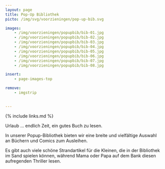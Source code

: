 ```yaml
---
layout: page
title: Pop-Up Bibliothek
picto: /img/svg/voorzieningen/pop-up-bib.svg

images:
    - /img/voorzieningen/popupbib/bib-01.jpg
    - /img/voorzieningen/popupbib/bib-02.jpg
    - /img/voorzieningen/popupbib/bib-03.jpg
    - /img/voorzieningen/popupbib/bib-04.jpg
    - /img/voorzieningen/popupbib/bib-05.jpg
    - /img/voorzieningen/popupbib/bib-06.jpg
    - /img/voorzieningen/popupbib/bib-07.jpg
    - /img/voorzieningen/popupbib/bib-08.jpg

insert:
    - page-images-top

remove:
    - imgstrip
    

---
```

{% include links.md %}

Urlaub ... endlich Zeit, ein gutes Buch zu lesen.

In unserer Popup-Bibliothek bieten wir eine breite und vielfältige Auswahl an Büchern und Comics zum Ausleihen.

Es gibt auch viele schöne Strandartikel für die Kleinen, die in der Bibliothek im Sand spielen können, während Mama oder Papa auf dem Bank diesen aufregenden Thriller lesen.

